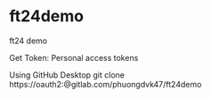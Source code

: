 # ft24demo

ft24 demo

Get Token: Personal access tokens

Using GitHub Desktop
  git clone https://oauth2:<token>@gitlab.com/phuongdvk47/ft24demo

